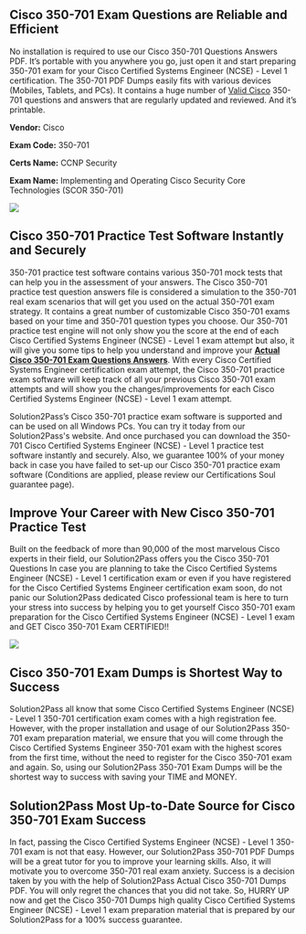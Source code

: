 **Cisco 350-701 Exam Questions are Reliable and Efficient**
-----------------------------------------------------------

No installation is required to use our Cisco 350-701 Questions Answers PDF. It’s portable with you anywhere you go, just open it and start preparing 350-701 exam for your Cisco Certified Systems Engineer (NCSE) - Level 1 certification. The 350-701 PDF Dumps easily fits with various devices (Mobiles, Tablets, and PCs). It contains a huge number of [Valid Cisco](https://www.solution2pass.com/vendor-Cisco.html) 350-701 questions and answers that are regularly updated and reviewed. And it’s printable.

**Vendor:** Cisco

**Exam Code:** 350-701

**Certs Name:** CCNP Security

**Exam Name:** Implementing and Operating Cisco Security Core Technologies (SCOR 350-701)

![](https://1.bp.blogspot.com/-zMehJBK3inY/X4P-dCbi5BI/AAAAAAAABPE/KKvc89lHctMI-A4fp8CDRZQbWCQ0Or9TQCLcBGAsYHQ/s1195/Solution2Pass%2B16.jpg)

**Cisco 350-701 Practice Test Software Instantly and Securely**
---------------------------------------------------------------

350-701 practice test software contains various 350-701 mock tests that can help you in the assessment of your answers. The Cisco 350-701 practice test question answers file is considered a simulation to the 350-701 real exam scenarios that will get you used on the actual 350-701 exam strategy. It contains a great number of customizable Cisco 350-701 exams based on your time and 350-701 question types you choose. Our 350-701 practice test engine will not only show you the score at the end of each Cisco Certified Systems Engineer (NCSE) - Level 1 exam attempt but also, it will give you some tips to help you understand and improve your [**Actual Cisco 350-701 Exam Questions Answers**](https://www.solution2pass.com/350-701-questions.html). With every Cisco Certified Systems Engineer certification exam attempt, the Cisco 350-701 practice exam software will keep track of all your previous Cisco 350-701 exam attempts and will show you the changes/improvements for each Cisco Certified Systems Engineer (NCSE) - Level 1 exam attempt. 

Solution2Pass’s Cisco 350-701 practice exam software is supported and can be used on all Windows PCs. You can try it today from our Solution2Pass's website. And once purchased you can download the 350-701 Cisco Certified Systems Engineer (NCSE) - Level 1 practice test software instantly and securely. Also, we guarantee 100% of your money back in case you have failed to set-up our Cisco 350-701 practice exam software (Conditions are applied, please review our Certifications Soul guarantee page).

**Improve Your Career with New Cisco 350-701 Practice Test** 
-------------------------------------------------------------

Built on the feedback of more than 90,000 of the most marvelous Cisco experts in their field, our Solution2Pass offers you the Cisco 350-701 Questions In case you are planning to take the Cisco Certified Systems Engineer (NCSE) - Level 1 certification exam or even if you have registered for the Cisco Certified Systems Engineer certification exam soon, do not panic our Solution2Pass dedicated Cisco professional team is here to turn your stress into success by helping you to get yourself Cisco 350-701 exam preparation for the Cisco Certified Systems Engineer (NCSE) - Level 1 exam and GET Cisco 350-701 Exam CERTIFIED!!

![](https://blogger.googleusercontent.com/img/b/R29vZ2xl/AVvXsEhUx6LhXVMGWxFNpTzDvoowJD8tXKhom_zdkoyDp2opbp973-XBt8ju-3Pt_I79bGM8d6lHq7lTWN5Qciddr3HouP0d_Ht7Rwhk7-Ea0_obDhZ3-SQSKiZ_WdiWMtMOZvzCW493Walzy7tXXy-VjWr1JJYLBZ8kKC-lZbWjR0RY-37vkhIt0xbR1dU5Jhv_/s1344/17.jpg)

**Cisco 350-701 Exam Dumps is Shortest Way to Success**
-------------------------------------------------------

Solution2Pass all know that some Cisco Certified Systems Engineer (NCSE) - Level 1 350-701 certification exam comes with a high registration fee. However, with the proper installation and usage of our Solution2Pass 350-701 exam preparation material, we ensure that you will come through the Cisco Certified Systems Engineer 350-701 exam with the highest scores from the first time, without the need to register for the Cisco 350-701 exam and again. So, using our Solution2Pass 350-701 Exam Dumps will be the shortest way to success with saving your TIME and MONEY.

**Solution2Pass Most Up-to-Date Source for Cisco 350-701 Exam Success**
-----------------------------------------------------------------------

In fact, passing the Cisco Certified Systems Engineer (NCSE) - Level 1 350-701 exam is not that easy. However, our Solution2Pass 350-701 PDF Dumps will be a great tutor for you to improve your learning skills. Also, it will motivate you to overcome 350-701 real exam anxiety. Success is a decision taken by you with the help of Solution2Pass Actual Cisco 350-701 Dumps PDF. You will only regret the chances that you did not take. So, HURRY UP now and get the Cisco 350-701 Dumps high quality Cisco Certified Systems Engineer (NCSE) - Level 1 exam preparation material that is prepared by our Solution2Pass for a 100% success guarantee.
